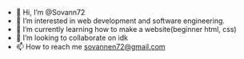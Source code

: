 - 👋 Hi, I’m @Sovann72
- 👀 I’m interested in web development and software engineering.
- 🌱 I’m currently learning how to make a website(beginner html, css)
- 💞️ I’m looking to collaborate on idk
- 📫 How to reach me sovannen72@gmail.com

<!---
Sovann72/Sovann72 is a ✨ special ✨ repository because its `README.md` (this file) appears on your GitHub profile.
You can click the Preview link to take a look at your changes.
--->
